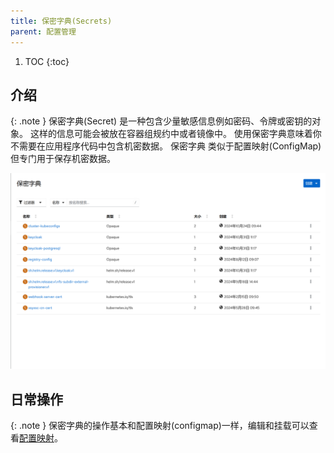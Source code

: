 ```yaml
---
title: 保密字典(Secrets)
parent: 配置管理
---
```


1. TOC
{:toc}

## 介绍

{: .note }
保密字典(Secret) 是一种包含少量敏感信息例如密码、令牌或密钥的对象。 这样的信息可能会被放在容器组规约中或者镜像中。 使用保密字典意味着你不需要在应用程序代码中包含机密数据。
保密字典 类似于配置映射(ConfigMap)但专门用于保存机密数据。

![](imgs/secrets.png)


## 日常操作

{: .note }
保密字典的操作基本和配置映射(configmap)一样，编辑和挂载可以查看[配置映射](../configmaps)。